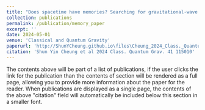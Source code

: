 ```yaml
---
title: "Does spacetime have memories? Searching for gravitational-wave memory in the third LIGO-Virgo-KAGRA gravitational-wave transient catalogue"
collection: publications
permalink: /publication/memory_paper
excerpt: ''
date: 2024-05-01
venue: 'Classical and Quantum Gravity'
paperurl: 'http://ShunYCheung.github.io\files\Cheung_2024_Class._Quantum_Grav._41_115010.pdf'
citation: 'Shun Yin Cheung et al 2024 Class. Quantum Grav. 41 115010'
---
```


The contents above will be part of a list of publications, if the user clicks the link for the publication than the contents of section will be rendered as a full page, allowing you to provide more information about the paper for the reader. When publications are displayed as a single page, the contents of the above "citation" field will automatically be included below this section in a smaller font.